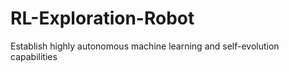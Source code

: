# RL-Exploration-Robot
Establish highly autonomous machine learning and self-evolution capabilities
